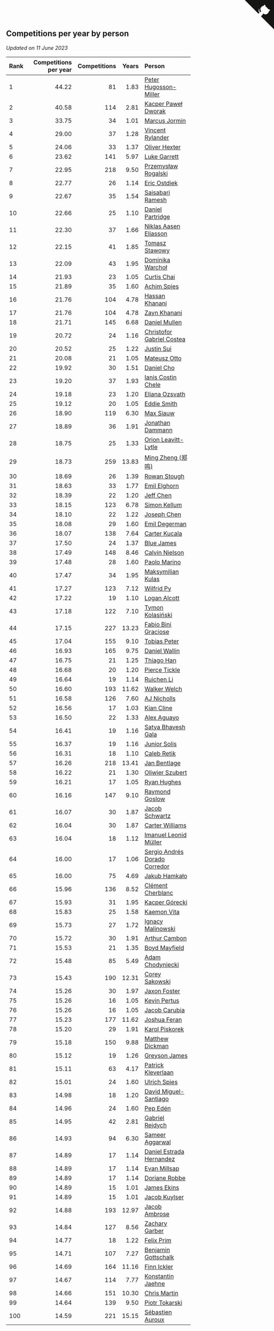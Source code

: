 ## Competitions per year by person

*Updated on 11 June 2023*

| Rank | Competitions per year | Competitions | Years | Person |
| :--- | ---: | ---: | ---: | :--- |
| 1 | 44.22 | 81 | 1.83 | [Peter Hugosson-Miller](https://www.worldcubeassociation.org/persons/2021HUGO01) |
| 2 | 40.58 | 114 | 2.81 | [Kacper Paweł Dworak](https://www.worldcubeassociation.org/persons/2020DWOR01) |
| 3 | 33.75 | 34 | 1.01 | [Marcus Jormin](https://www.worldcubeassociation.org/persons/2022JORM01) |
| 4 | 29.00 | 37 | 1.28 | [Vincent Rylander](https://www.worldcubeassociation.org/persons/2022RYLA01) |
| 5 | 24.06 | 33 | 1.37 | [Oliver Hexter](https://www.worldcubeassociation.org/persons/2022HEXT01) |
| 6 | 23.62 | 141 | 5.97 | [Luke Garrett](https://www.worldcubeassociation.org/persons/2017GARR05) |
| 7 | 22.95 | 218 | 9.50 | [Przemysław Rogalski](https://www.worldcubeassociation.org/persons/2013ROGA02) |
| 8 | 22.77 | 26 | 1.14 | [Eric Ostdiek](https://www.worldcubeassociation.org/persons/2022OSTD01) |
| 9 | 22.67 | 35 | 1.54 | [Saisabari Ramesh](https://www.worldcubeassociation.org/persons/2021RAME01) |
| 10 | 22.66 | 25 | 1.10 | [Daniel Partridge](https://www.worldcubeassociation.org/persons/2022PART02) |
| 11 | 22.30 | 37 | 1.66 | [Niklas Aasen Eliasson](https://www.worldcubeassociation.org/persons/2021ELIA01) |
| 12 | 22.15 | 41 | 1.85 | [Tomasz Stawowy](https://www.worldcubeassociation.org/persons/2021STAW01) |
| 13 | 22.09 | 43 | 1.95 | [Dominika Warchoł](https://www.worldcubeassociation.org/persons/2021WARC01) |
| 14 | 21.93 | 23 | 1.05 | [Curtis Chai](https://www.worldcubeassociation.org/persons/2022CHAI02) |
| 15 | 21.89 | 35 | 1.60 | [Achim Spies](https://www.worldcubeassociation.org/persons/2021SPIE01) |
| 16 | 21.76 | 104 | 4.78 | [Hassan Khanani](https://www.worldcubeassociation.org/persons/2018KHAN26) |
| 17 | 21.76 | 104 | 4.78 | [Zayn Khanani](https://www.worldcubeassociation.org/persons/2018KHAN28) |
| 18 | 21.71 | 145 | 6.68 | [Daniel Mullen](https://www.worldcubeassociation.org/persons/2016MULL04) |
| 19 | 20.72 | 24 | 1.16 | [Christofor Gabriel Costea](https://www.worldcubeassociation.org/persons/2022COST03) |
| 20 | 20.52 | 25 | 1.22 | [Justin Sui](https://www.worldcubeassociation.org/persons/2022SUIJ01) |
| 21 | 20.08 | 21 | 1.05 | [Mateusz Otto](https://www.worldcubeassociation.org/persons/2022OTTO01) |
| 22 | 19.92 | 30 | 1.51 | [Daniel Cho](https://www.worldcubeassociation.org/persons/2021CHOD01) |
| 23 | 19.20 | 37 | 1.93 | [Ianis Costin Chele](https://www.worldcubeassociation.org/persons/2021CHEL01) |
| 24 | 19.18 | 23 | 1.20 | [Eliana Ozsvath](https://www.worldcubeassociation.org/persons/2022OZSV01) |
| 25 | 19.12 | 20 | 1.05 | [Eddie Smith](https://www.worldcubeassociation.org/persons/2022SMIT20) |
| 26 | 18.90 | 119 | 6.30 | [Max Siauw](https://www.worldcubeassociation.org/persons/2017SIAU02) |
| 27 | 18.89 | 36 | 1.91 | [Jonathan Dammann](https://www.worldcubeassociation.org/persons/2021DAMM01) |
| 28 | 18.75 | 25 | 1.33 | [Orion Leavitt-Lytle](https://www.worldcubeassociation.org/persons/2022LEAV01) |
| 29 | 18.73 | 259 | 13.83 | [Ming Zheng (郑鸣)](https://www.worldcubeassociation.org/persons/2009ZHEN11) |
| 30 | 18.69 | 26 | 1.39 | [Rowan Stough](https://www.worldcubeassociation.org/persons/2022STOU01) |
| 31 | 18.63 | 33 | 1.77 | [Emil Elghorn](https://www.worldcubeassociation.org/persons/2021ELGH01) |
| 32 | 18.39 | 22 | 1.20 | [Jeff Chen](https://www.worldcubeassociation.org/persons/2022CHEN19) |
| 33 | 18.15 | 123 | 6.78 | [Simon Kellum](https://www.worldcubeassociation.org/persons/2016KELL12) |
| 34 | 18.10 | 22 | 1.22 | [Joseph Chen](https://www.worldcubeassociation.org/persons/2022CHEN16) |
| 35 | 18.08 | 29 | 1.60 | [Emil Degerman](https://www.worldcubeassociation.org/persons/2021DEGE01) |
| 36 | 18.07 | 138 | 7.64 | [Carter Kucala](https://www.worldcubeassociation.org/persons/2015KUCA01) |
| 37 | 17.50 | 24 | 1.37 | [Blue James](https://www.worldcubeassociation.org/persons/2022JAME01) |
| 38 | 17.49 | 148 | 8.46 | [Calvin Nielson](https://www.worldcubeassociation.org/persons/2014NIEL03) |
| 39 | 17.48 | 28 | 1.60 | [Paolo Marino](https://www.worldcubeassociation.org/persons/2021MARI04) |
| 40 | 17.47 | 34 | 1.95 | [Maksymilian Kulas](https://www.worldcubeassociation.org/persons/2021KULA02) |
| 41 | 17.27 | 123 | 7.12 | [Wilfrid Py](https://www.worldcubeassociation.org/persons/2016PYWI01) |
| 42 | 17.22 | 19 | 1.10 | [Logan Alcott](https://www.worldcubeassociation.org/persons/2022ALCO02) |
| 43 | 17.18 | 122 | 7.10 | [Tymon Kolasiński](https://www.worldcubeassociation.org/persons/2016KOLA02) |
| 44 | 17.15 | 227 | 13.23 | [Fabio Bini Graciose](https://www.worldcubeassociation.org/persons/2010GRAC02) |
| 45 | 17.04 | 155 | 9.10 | [Tobias Peter](https://www.worldcubeassociation.org/persons/2014PETE03) |
| 46 | 16.93 | 165 | 9.75 | [Daniel Wallin](https://www.worldcubeassociation.org/persons/2013WALL03) |
| 47 | 16.75 | 21 | 1.25 | [Thiago Han](https://www.worldcubeassociation.org/persons/2022HANT01) |
| 48 | 16.68 | 20 | 1.20 | [Pierce Tickle](https://www.worldcubeassociation.org/persons/2022TICK01) |
| 49 | 16.64 | 19 | 1.14 | [Ruichen Li](https://www.worldcubeassociation.org/persons/2022LIRU02) |
| 50 | 16.60 | 193 | 11.62 | [Walker Welch](https://www.worldcubeassociation.org/persons/2011WELC01) |
| 51 | 16.58 | 126 | 7.60 | [AJ Nicholls](https://www.worldcubeassociation.org/persons/2015NICH04) |
| 52 | 16.56 | 17 | 1.03 | [Kian Cline](https://www.worldcubeassociation.org/persons/2022CLIN01) |
| 53 | 16.50 | 22 | 1.33 | [Alex Aguayo](https://www.worldcubeassociation.org/persons/2022AGUA01) |
| 54 | 16.41 | 19 | 1.16 | [Satya Bhavesh Gala](https://www.worldcubeassociation.org/persons/2022GALA03) |
| 55 | 16.37 | 19 | 1.16 | [Junior Solis](https://www.worldcubeassociation.org/persons/2022SOLI03) |
| 56 | 16.31 | 18 | 1.10 | [Caleb Retik](https://www.worldcubeassociation.org/persons/2022RETI01) |
| 57 | 16.26 | 218 | 13.41 | [Jan Bentlage](https://www.worldcubeassociation.org/persons/2010BENT01) |
| 58 | 16.22 | 21 | 1.30 | [Oliwier Szubert](https://www.worldcubeassociation.org/persons/2022SZUB01) |
| 59 | 16.21 | 17 | 1.05 | [Ryan Hughes](https://www.worldcubeassociation.org/persons/2022HUGH04) |
| 60 | 16.16 | 147 | 9.10 | [Raymond Goslow](https://www.worldcubeassociation.org/persons/2014GOSL01) |
| 61 | 16.07 | 30 | 1.87 | [Jacob Schwartz](https://www.worldcubeassociation.org/persons/2021SCHW01) |
| 62 | 16.04 | 30 | 1.87 | [Carter Williams](https://www.worldcubeassociation.org/persons/2021WILL06) |
| 63 | 16.04 | 18 | 1.12 | [Imanuel Leonid Müller](https://www.worldcubeassociation.org/persons/2022MULL02) |
| 64 | 16.00 | 17 | 1.06 | [Sergio Andrés Dorado Corredor](https://www.worldcubeassociation.org/persons/2022CORR05) |
| 65 | 16.00 | 75 | 4.69 | [Jakub Hamkało](https://www.worldcubeassociation.org/persons/2018HAMK01) |
| 66 | 15.96 | 136 | 8.52 | [Clément Cherblanc](https://www.worldcubeassociation.org/persons/2014CHER05) |
| 67 | 15.93 | 31 | 1.95 | [Kacper Górecki](https://www.worldcubeassociation.org/persons/2021GORE01) |
| 68 | 15.83 | 25 | 1.58 | [Kaemon Vita](https://www.worldcubeassociation.org/persons/2021VITA01) |
| 69 | 15.73 | 27 | 1.72 | [Ignacy Malinowski](https://www.worldcubeassociation.org/persons/2021MALI02) |
| 70 | 15.72 | 30 | 1.91 | [Arthur Cambon](https://www.worldcubeassociation.org/persons/2021CAMB01) |
| 71 | 15.53 | 21 | 1.35 | [Boyd Mayfield](https://www.worldcubeassociation.org/persons/2022MAYF01) |
| 72 | 15.48 | 85 | 5.49 | [Adam Chodyniecki](https://www.worldcubeassociation.org/persons/2017CHOD02) |
| 73 | 15.43 | 190 | 12.31 | [Corey Sakowski](https://www.worldcubeassociation.org/persons/2011SAKO01) |
| 74 | 15.26 | 30 | 1.97 | [Jaxon Foster](https://www.worldcubeassociation.org/persons/2021FOST01) |
| 75 | 15.26 | 16 | 1.05 | [Kevin Pertus](https://www.worldcubeassociation.org/persons/2022PERT01) |
| 76 | 15.26 | 16 | 1.05 | [Jacob Carubia](https://www.worldcubeassociation.org/persons/2022CARU02) |
| 77 | 15.23 | 177 | 11.62 | [Joshua Feran](https://www.worldcubeassociation.org/persons/2011FERA01) |
| 78 | 15.20 | 29 | 1.91 | [Karol Piskorek](https://www.worldcubeassociation.org/persons/2021PISK01) |
| 79 | 15.18 | 150 | 9.88 | [Matthew Dickman](https://www.worldcubeassociation.org/persons/2013DICK01) |
| 80 | 15.12 | 19 | 1.26 | [Greyson James](https://www.worldcubeassociation.org/persons/2022JAME02) |
| 81 | 15.11 | 63 | 4.17 | [Patrick Kleverlaan](https://www.worldcubeassociation.org/persons/2019KLEV01) |
| 82 | 15.01 | 24 | 1.60 | [Ulrich Spies](https://www.worldcubeassociation.org/persons/2021SPIE02) |
| 83 | 14.98 | 18 | 1.20 | [David Miguel-Santiago](https://www.worldcubeassociation.org/persons/2022MIGU02) |
| 84 | 14.96 | 24 | 1.60 | [Pep Edén](https://www.worldcubeassociation.org/persons/2021EDEN01) |
| 85 | 14.95 | 42 | 2.81 | [Gabriel Rejdych](https://www.worldcubeassociation.org/persons/2020REJD01) |
| 86 | 14.93 | 94 | 6.30 | [Sameer Aggarwal](https://www.worldcubeassociation.org/persons/2017AGGA01) |
| 87 | 14.89 | 17 | 1.14 | [Daniel Estrada Hernandez](https://www.worldcubeassociation.org/persons/2022HERN07) |
| 88 | 14.89 | 17 | 1.14 | [Evan Millsap](https://www.worldcubeassociation.org/persons/2022MILL05) |
| 89 | 14.89 | 17 | 1.14 | [Doriane Robbe](https://www.worldcubeassociation.org/persons/2022ROBB03) |
| 90 | 14.89 | 15 | 1.01 | [James Ekins](https://www.worldcubeassociation.org/persons/2022EKIN01) |
| 91 | 14.89 | 15 | 1.01 | [Jacob Kuylser](https://www.worldcubeassociation.org/persons/2022KUYL01) |
| 92 | 14.88 | 193 | 12.97 | [Jacob Ambrose](https://www.worldcubeassociation.org/persons/2010AMBR01) |
| 93 | 14.84 | 127 | 8.56 | [Zachary Garber](https://www.worldcubeassociation.org/persons/2014GARB01) |
| 94 | 14.77 | 18 | 1.22 | [Felix Prim](https://www.worldcubeassociation.org/persons/2022PRIM01) |
| 95 | 14.71 | 107 | 7.27 | [Benjamin Gottschalk](https://www.worldcubeassociation.org/persons/2016GOTT01) |
| 96 | 14.69 | 164 | 11.16 | [Finn Ickler](https://www.worldcubeassociation.org/persons/2012ICKL01) |
| 97 | 14.67 | 114 | 7.77 | [Konstantin Jaehne](https://www.worldcubeassociation.org/persons/2015JAEH01) |
| 98 | 14.66 | 151 | 10.30 | [Chris Martin](https://www.worldcubeassociation.org/persons/2013MART03) |
| 99 | 14.64 | 139 | 9.50 | [Piotr Tokarski](https://www.worldcubeassociation.org/persons/2013TOKA01) |
| 100 | 14.59 | 221 | 15.15 | [Sébastien Auroux](https://www.worldcubeassociation.org/persons/2008AURO01) |


<a href="https://github.com/JustinTimeCuber/wca_statistics" class="github-corner" aria-label="View source on Github"><svg width="80" height="80" viewBox="0 0 250 250" style="fill:#151513; color:#fff; position: absolute; top: 0; border: 0; right: 0;" aria-hidden="true"><path d="M0,0 L115,115 L130,115 L142,142 L250,250 L250,0 Z"></path><path d="M128.3,109.0 C113.8,99.7 119.0,89.6 119.0,89.6 C122.0,82.7 120.5,78.6 120.5,78.6 C119.2,72.0 123.4,76.3 123.4,76.3 C127.3,80.9 125.5,87.3 125.5,87.3 C122.9,97.6 130.6,101.9 134.4,103.2" fill="currentColor" style="transform-origin: 130px 106px;" class="octo-arm"></path><path d="M115.0,115.0 C114.9,115.1 118.7,116.5 119.8,115.4 L133.7,101.6 C136.9,99.2 139.9,98.4 142.2,98.6 C133.8,88.0 127.5,74.4 143.8,58.0 C148.5,53.4 154.0,51.2 159.7,51.0 C160.3,49.4 163.2,43.6 171.4,40.1 C171.4,40.1 176.1,42.5 178.8,56.2 C183.1,58.6 187.2,61.8 190.9,65.4 C194.5,69.0 197.7,73.2 200.1,77.6 C213.8,80.2 216.3,84.9 216.3,84.9 C212.7,93.1 206.9,96.0 205.4,96.6 C205.1,102.4 203.0,107.8 198.3,112.5 C181.9,128.9 168.3,122.5 157.7,114.1 C157.9,116.9 156.7,120.9 152.7,124.9 L141.0,136.5 C139.8,137.7 141.6,141.9 141.8,141.8 Z" fill="currentColor" class="octo-body"></path></svg></a><style>.github-corner:hover .octo-arm{animation:octocat-wave 560ms ease-in-out}@keyframes octocat-wave{0%,100%{transform:rotate(0)}20%,60%{transform:rotate(-25deg)}40%,80%{transform:rotate(10deg)}}@media (max-width:500px){.github-corner:hover .octo-arm{animation:none}.github-corner .octo-arm{animation:octocat-wave 560ms ease-in-out}}</style>

